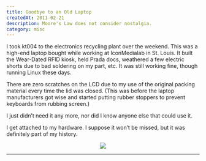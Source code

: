 ```yaml
---
title: Goodbye to an Old Laptop
createdAt: 2011-02-21
description: Moore's Law does not consider nostalgia.
category: misc
---
```


I took kt004 to the electronics recycling plant over the weekend. This was a high-end laptop bought while
working at IconMedialab in St. Louis. It built the Wear-Dated RFID kiosk, held Prada docs, weathered a few
electric shorts due to bad soldering on my part, etc. It was still working fine, though running Linux these
days.

There are zero scratches on the LCD due to my use of the original packing material every time the lid was
closed. (This was before the laptop manufacturers got wise and started putting rubber stoppers to prevent
keyboards from rubbing screen.)

I just didn’t need it any more, nor did I know anyone else that could use it.

I get attached to my hardware. I suppose it won’t be missed, but it was definitely part of my history.

<p style="text-align: center">
  <img class="rounded" src="/i/blog/2011/P10001662s.jpg" />
</p>

<hr />
